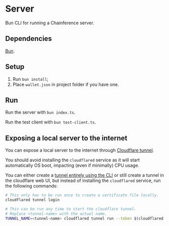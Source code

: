 # Server

Bun CLI for running a Chainference server.

## Dependencies

[Bun](https://bun.sh/).

## Setup

1. Run `bun install`;
2. Place `wallet.json` in project folder if you have one.

## Run

Run the server with `bun index.ts`.

Run the test client with `bun test-client.ts`.

## Exposing a local server to the internet

You can expose a local server to the internet through [Cloudflare tunnel](https://developers.cloudflare.com/cloudflare-one/connections/connect-networks/get-started/).

You should avoid installing the `cloudflared` service as it will start automatically OS boot, impacting (even if minimally) CPU usage.

You can either create a [tunnel entirely using the CLI](https://developers.cloudflare.com/cloudflare-one/connections/connect-networks/get-started/create-local-tunnel/) or still create a tunnel in the cloudflare web UI, but instead of installing the `cloudflared` service, run the following commands:

```sh
# This only has to be run once to create a certificate file locally.
cloudflared tunnel login

# This can be run any time to start the cloudflare tunnel.
# Replace <tunnel-name> with the actual name.
TUNNEL_NAME=<tunnel-name> cloudflared tunnel run --token $(cloudflared tunnel token $TUNNEL_NAME) $TUNNEL_NAME
```
